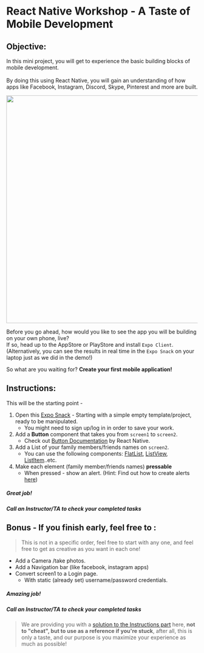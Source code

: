 # React Native Workshop - A Taste of Mobile Development


## Objective: 
In this mini project, you will get to experience the basic building blocks of mobile development.<br><br>
By doing this using React Native, you will gain an understanding of how apps like Facebook, Instagram, Discord, Skype, Pinterest and more are built.
<br>

<img src="https://media.credencys.com/wp-content/uploads/2020/03/React-native-apps.jpg" width="600">

Before you go ahead, how would you like to see the app you will be building on your own phone, live? <br>If so, head up to the AppStore or PlayStore and install `Expo Client`. (Alternatively, you can see the results in real time in the `Expo Snack` on your laptop just as we did in the demo!)

So what are you waiting for? **Create your first mobile application!**
<br>

## Instructions:
This will be the starting point - 
1. Open this [Expo Snack](https://snack.expo.io/@julianbroudy/a-taste-of-react-native) - Starting with a simple empty template/project, ready to be manipulated.
    - You might need to sign up/log in in order to save your work.
1. Add a **Button** component that takes you from `screen1` to `screen2`.
    - Check out [Button Documentation](https://reactnative.dev/docs/handling-touches) by React Native.
1. Add a List of your family members/friends names on `screen2`.
    - You can use the following components: [FlatList](https://reactnative.dev/docs/flatlist), [ListView](https://reactnative.dev/docs/using-a-listview), [ListItem](https://reactnativeelements.com/docs/listitem/)..etc.
1. Make each element (family member/friends names) **pressable** 
    - When pressed - show an alert. (Hint: Find out how to create alerts [here](https://reactnative.dev/docs/alert))





##### Great job!
##### Call an Instructor/TA to check your completed tasks
 
 


## Bonus - If you finish early, feel free to :
> This is not in a specific order, feel free to start with any one, and feel free to get as creative as you want in each one!  

- Add a Camera /take photos.
- Add a Navigation bar (like facebook, instagram apps)
- Convert screen1 to a Login page.
    - With static (already set) username/password credentials.

##### Amazing job!
##### Call an Instructor/TA to check your completed tasks



> We are providing you with a [solution to the Instructions part](https://snack.expo.io/@julianbroudy/a-taste-of-react-native---solution) here, **not to "cheat", but to use as a reference if you're stuck**, after all, this is only a taste, and our purpose is you maximize your experience as much as possible!

